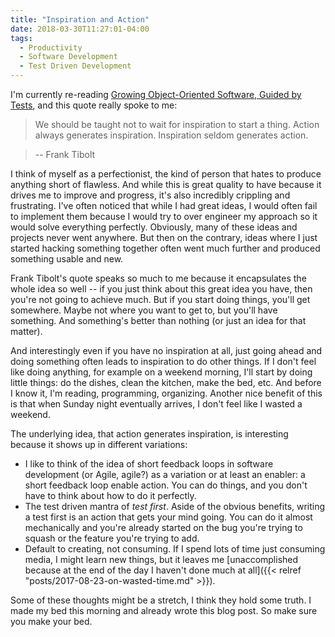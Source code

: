 ```yaml
---
title: "Inspiration and Action"
date: 2018-03-30T11:27:01-04:00
tags:
  - Productivity
  - Software Development
  - Test Driven Development
---
```


I'm currently re-reading [Growing Object-Oriented Software, Guided by Tests](https://www.amazon.com/gp/product/0321503627/ref=as_li_qf_asin_il_tl?ie=UTF8&tag=jakkuesblo-20&creative=9325&linkCode=as2&creativeASIN=0321503627&linkId=a9bf101a0a7973e0d0d78406aa41dc23), and this quote really spoke to me:

> We should be taught not to wait for inspiration to start a thing. Action always generates inspiration. Inspiration seldom generates action.

> -- Frank Tibolt

I think of myself as a perfectionist, the kind of person that hates to produce anything short of flawless. And while this is great quality to have because it drives me to improve and progress, it's also incredibly crippling and frustrating. I've often noticed that while I had great ideas, I would often fail to implement them because I would try to over engineer my approach so it would solve everything perfectly. Obviously, many of these ideas and projects never went anywhere. But then on the contrary, ideas where I just started hacking something together often went much further and produced something usable and new.

Frank Tibolt's quote speaks so much to me because it encapsulates the whole idea so well -- if you just think about this great idea you have, then you're not going to achieve much. But if you start doing things, you'll get somewhere. Maybe not where you want to get to, but you'll have something. And something's better than nothing (or just an idea for that matter).

And interestingly even if you have no inspiration at all, just going ahead and doing something often leads to inspiration to do other things. If I don't feel like doing anything, for example on a weekend morning, I'll start by doing little things: do the dishes, clean the kitchen, make the bed, etc. And before I know it, I'm reading, programming, organizing. Another nice benefit of this is that when Sunday night eventually arrives, I don't feel like I wasted a weekend.

The underlying idea, that action generates inspiration, is interesting because it shows up in different variations:

* I like to think of the idea of short feedback loops in software development (or Agile, agile?) as a variation or at least an enabler: a short feedback loop enable action. You can do things, and you don't have to think about how to do it perfectly.
* The test driven mantra of _test first_. Aside of the obvious benefits, writing a test first is an action that gets your mind going. You can do it almost mechanically and you're already started on the bug you're trying to squash or the feature you're trying to add.
* Default to creating, not consuming. If I spend lots of time just consuming media, I might learn new things, but it leaves me [unaccomplished because at the end of the day I haven't done much at all]({{< relref "posts/2017-08-23-on-wasted-time.md" >}}).

Some of these thoughts might be a stretch, I think they hold some truth. I made my bed this morning and already wrote this blog post. So make sure you make your bed.
